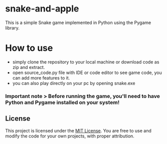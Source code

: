 # snake-and-apple

This is a simple Snake game implemented in Python using the Pygame library.

# How to use

- simply clone the repository to your local machine or download code as zip and extract.
- open source_code.py file with IDE or code editor to see game code, you can add more        features to it.
- you can also play directly on your pc by opening snake.exe

### Important note > Before running the game, you'll need to have Python and Pygame installed on your system!

## License

This project is licensed under the [MIT License](LICENSE). You are free to use and modify the code for your own projects, with proper attribution.
